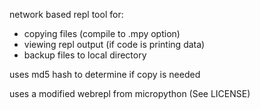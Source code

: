 network based repl tool for:

- copying files (compile to .mpy option)
- viewing repl output (if code is printing data)
- backup files to local directory

uses md5 hash to determine if copy is needed

uses a modified webrepl from micropython (See LICENSE)
